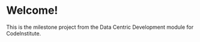 # Welcome!

This is the milestone project from the Data Centric Development module for CodeInstitute.